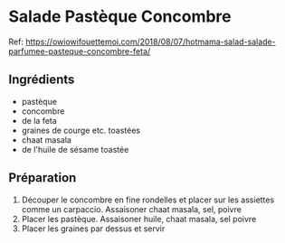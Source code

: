 # Salade Pastèque Concombre

Ref: https://owiowifouettemoi.com/2018/08/07/hotmama-salad-salade-parfumee-pasteque-concombre-feta/

## Ingrédients

* pastèque
* concombre
* de la feta
* graines de courge etc. toastées
* chaat masala
* de l'huile de sésame toastée

## Préparation

1. Découper le concombre en fine rondelles et placer sur les assiettes comme un carpaccio. Assaisoner chaat masala, sel, poivre
2. Placer les pastèque. Assaisoner huile, chaat masala, sel poivre
3. Placer les graines par dessus et servir

